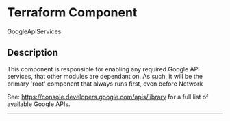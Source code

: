 # Terraform Component

GoogleApiServices

## Description

This component is responsible for enabling any required Google API services, that other modules are dependant on.  As such, it will be the primary 'root' component that always runs first, even before Network

See: https://console.developers.google.com/apis/library for a full list of available Google APIs.

---
<!-- BEGINNING OF PRE-COMMIT-TERRAFORM DOCS HOOK -->
<!-- END OF PRE-COMMIT-TERRAFORM DOCS HOOK -->
